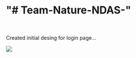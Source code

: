 <h1>"# Team-Nature-NDAS-" </h1> <br/>

Created initial desing for login page... <br/>

<img src="https://res.cloudinary.com/dbginqlhc/image/upload/v1677585455/Login_Page_okkmmo.jpg" /> <br/>
